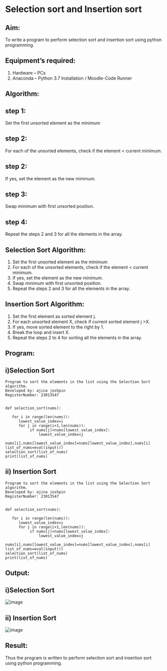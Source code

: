 # Selection sort and Insertion sort
## Aim:
To write a program to perform selection sort and insertion sort using python programming.
## Equipment’s required:
1.	Hardware – PCs
2.	Anaconda – Python 3.7 Installation / Moodle-Code Runner
## Algorithm:
## step 1:
Set the first unsorted element as the minimum

## step 2:
For each of the unsorted elements, check if the element < current minimum.

## step 2:
If yes, set the element as the new minimum.

## step 3:
Swap minimum with first unsorted position.

## step 4:
Repeat the steps 2 and 3 for all the elements in the array.

## Selection Sort Algorithm:
1.	Set the first unsorted element as the minimum
2.	For each of the unsorted elements, check if the element < current minimum.
3.	If yes, set the element as the new minimum.
4.	Swap minimum with first unsorted position.
5.	Repeat the steps 2 and 3 for all the elements in the array.
## Insertion Sort Algorithm:
1.	Set the first element as sorted element j.
2.	For each unsorted element X, check if current sorted element j >X.
3.	If yes, move sorted element to the right by 1.
4.	Break the loop and insert X.
5.	Repeat the steps 2 to 4 for sorting all the elements in the array.
## Program:
## i)Selection Sort
```
Program to sort the elements in the list using the Selection Sort algorithm.
Developed by: ajina joshpin
RegisterNumber: 23013547


def selection_sort(nums):
  
   for i in range(len(nums)):
      lowest_value_index=i
      for j in range(i+1,len(nums)):
           if nums[j]<nums[lowest_value_index]:
               lowest_value_index=j
      nums[i],nums[lowest_value_index]=nums[lowest_value_index],nums[i]
list_of_nums=eval(input())
selection_sort(list_of_nums)
print(list_of_nums)

```
## ii)	Insertion Sort
```
Program to sort the elements in the list using the Selection Sort algorithm.
Developed by: ajina joshpin
RegisterNumber: 23013547


def selection_sort(nums):
  
   for i in range(len(nums)):
      lowest_value_index=i
      for j in range(i+1,len(nums)):
           if nums[j]<nums[lowest_value_index]:
               lowest_value_index=j
      nums[i],nums[lowest_value_index]=nums[lowest_value_index],nums[i]
list_of_nums=eval(input())
selection_sort(list_of_nums)
print(list_of_nums)

```

## Output:

## i)Selection Sort

![image](https://github.com/ajinajoshpin/Sorting-Algorithm/assets/148514578/f2b65718-4435-47d0-8242-5d6a6cb272ed)

## ii)	Insertion Sort

![image](https://github.com/ajinajoshpin/Sorting-Algorithm/assets/148514578/09de5bc7-c1f1-4dec-9176-87bf7390ea77)


## Result:
Thus the program is written to perform selection sort and insertion sort using python programming.
